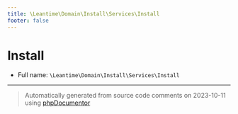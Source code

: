 ```yaml
---
title: \Leantime\Domain\Install\Services\Install
footer: false
---
```


# Install





* Full name: `\Leantime\Domain\Install\Services\Install`





---
> Automatically generated from source code comments on 2023-10-11 using [phpDocumentor](http://www.phpdoc.org/)
